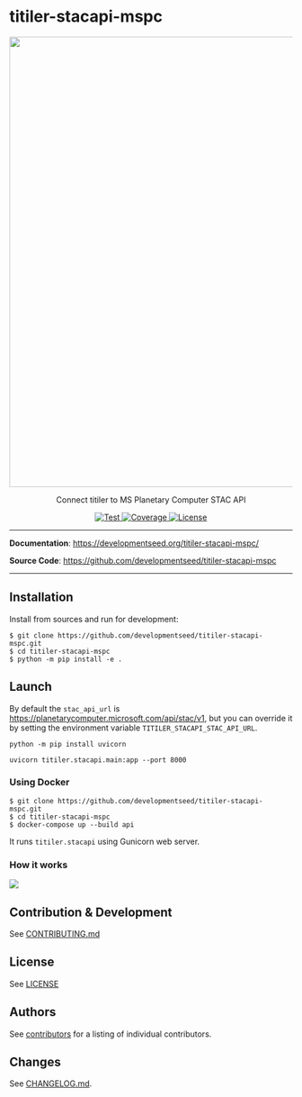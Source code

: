 # titiler-stacapi-mspc

<p align="center">
  <img width="800" src="https://github.com/developmentseed/titiler-stacapi/assets/10407788/bb54162e-9a47-4a67-99e5-6dc91098e048">
  <p align="center">Connect titiler to MS Planetary Computer STAC API</p>
</p>

<p align="center">
  <a href="https://github.com/developmentseed/titiler-stacapi-mspc/actions?query=workflow%3ACI" target="_blank">
      <img src="https://github.com/developmentseed/titiler-stacapi-mspc/workflows/CI/badge.svg" alt="Test">
  </a>
  <a href="https://codecov.io/gh/developmentseed/titiler-stacapi-mspc" target="_blank">
      <img src="https://codecov.io/gh/developmentseed/titiler-stacapi-mspc/branch/main/graph/badge.svg" alt="Coverage">
  </a>
  <a href="https://github.com/developmentseed/titiler-stacapi-mspc/blob/main/LICENSE" target="_blank">
      <img src="https://img.shields.io/github/license/developmentseed/titiler-stacapi-mspc.svg" alt="License">
  </a>
</p>

---

**Documentation**: <a href="https://developmentseed.org/titiler-stacapi-mspc/" target="_blank">https://developmentseed.org/titiler-stacapi-mspc/</a>

**Source Code**: <a href="https://github.com/developmentseed/titiler-stacapi-mspc" target="_blank">https://github.com/developmentseed/titiler-stacapi-mspc</a>

---

## Installation

Install from sources and run for development:

```
$ git clone https://github.com/developmentseed/titiler-stacapi-mspc.git
$ cd titiler-stacapi-mspc
$ python -m pip install -e .
```

## Launch

By default the `stac_api_url` is https://planetarycomputer.microsoft.com/api/stac/v1, but you can override it by setting the environment variable `TITILER_STACAPI_STAC_API_URL`.

```
python -m pip install uvicorn

uvicorn titiler.stacapi.main:app --port 8000
```

### Using Docker

```
$ git clone https://github.com/developmentseed/titiler-stacapi-mspc.git
$ cd titiler-stacapi-mspc
$ docker-compose up --build api
```

It runs `titiler.stacapi` using Gunicorn web server.

### How it works

![](https://github.com/developmentseed/titiler-stacapi/assets/10407788/2e53bfe3-402a-4c57-bf61-c055e32f1362)

## Contribution & Development

See [CONTRIBUTING.md](https://github.com//developmentseed/titiler-stacapi-mspc/blob/main/CONTRIBUTING.md)

## License

See [LICENSE](https://github.com//developmentseed/titiler-stacapi-mspc/blob/main/LICENSE)

## Authors

See [contributors](https://github.com/developmentseed/titiler-stacapi-mspc/graphs/contributors) for a listing of individual contributors.

## Changes

See [CHANGELOG.md](https://github.com/developmentseed/titiler-stacapi-mspc/blob/main/CHANGELOG.md).
